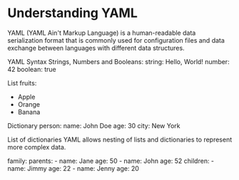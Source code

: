 # Understanding YAML
YAML (YAML Ain't Markup Language) is a human-readable data serialization format that is commonly used for configuration files and data exchange between languages with different data structures.

YAML Syntax
Strings, Numbers and Booleans:
string: Hello, World!
number: 42
boolean: true

List
fruits:
  - Apple
  - Orange
  - Banana

Dictionary
person:
  name: John Doe
  age: 30
  city: New York

List of dictionaries
YAML allows nesting of lists and dictionaries to represent more complex data.

family:
  parents:
    - name: Jane
      age: 50
    - name: John
      age: 52
  children:
    - name: Jimmy
      age: 22
    - name: Jenny
      age: 20
